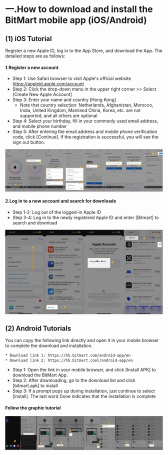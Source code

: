 
# 一.How to download and install the BitMart mobile app (iOS/Android)
## (1) iOS Tutorial
Register a new Apple ID, log in to the App Store, and download the App. The detailed steps are as follows:


#### 1.Register a new account
* Step 1: Use Safari browser to visit Apple's official website https://appleid.apple.com/account
* Step 2: Click the drop-down menu in the upper right corner >> Select [Create New Apple Account]
* Step 3: Enter your name and country [Hong Kong]
  * Note that country selection: Netherlands, Afghanistan, Morocco, India, United Kingdom, Mainland China, Korea, etc. are not supported, and all others are optional
* Step 4: Select your birthday, fill in your commonly used email address, and mobile phone number
* Step 5: After entering the email address and mobile phone verification code, click [Continue]. If the registration is successful, you will see the sign out button.

![](./images/en_ios_download_register.jpg)

#### 2.Log in to a new account and search for downloads
* Step 1-2: Log out of the logged-in Apple ID
* Step 3-4: Log in to the newly registered Apple ID and enter [Bitmart] to search and download

![](./images/en_ios_download_search.jpg)


## (2) Android Tutorials
You can copy the following link directly and open it in your mobile browser to complete the download and installation.

    * Download link 1: https://h5.bitmart.com/android-app/en
    * Download link 2: https://h5.bitmart.cool/android-app/en


* Step 1: Open the link in your mobile browser, and click [Install APK] to download the BitMart App.
* Step 2: After downloading, go to the download list and click [bitmart.apk] to install
* Step 3: If a prompt pops up during installation, just continue to select [install]. The last word Done indicates that the installation is complete

#### Follow the graphic tutorial
![](./images/en_android_download.jpg)

